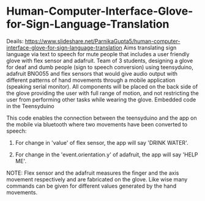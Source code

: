 # Human-Computer-Interface-Glove-for-Sign-Language-Translation
Deails: https://www.slideshare.net/ParnikaGupta5/human-computer-interface-glove-for-sign-language-translation
Aims translating sign language via text to speech for mute people that includes a user friendly glove with flex sensor and adafruit. Team of 3 students, designing a glove for deaf and dumb people (sign to speech conversion) using teensyduino, adafruit BNO055 and flex sensors that would give audio output with different patterns of hand movements through a mobile application (speaking serial monitor).  All components will be placed on the back side of the glove providing the user with full range of motion, and not restricting the user from performing other tasks while wearing the glove.
Embedded code in the Teensyduino

This code enables the connection between the teensyduino and the app on the mobile via bluetooth where two movements have been converted to speech:

1. For change in 'value' of flex sensor, the app will say 'DRINK WATER'.

2. For change in the 'event.orientation.y' of adafruit, the app will say 'HELP ME'.

NOTE: Flex sensor and the adafruit measures the finger and the axis movement respectively and are fabricated on the glove. Like wise many commands can be given for different values generated by the hand movements.
